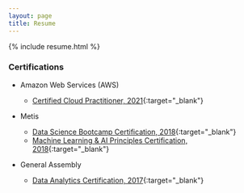 ```yaml
---
layout: page
title: Resume
---
```


{% include resume.html %}

### Certifications

* Amazon Web Services (AWS)
  * [Certified Cloud Practitioner, 2021](https://s3.us-east-2.amazonaws.com/cyaris.github.io/pdf/certifications/aws_certified_cloud_practitioner_certification.pdf){:target="_blank"}

* Metis
  * [Data Science Bootcamp Certification, 2018](https://s3.us-east-2.amazonaws.com/cyaris.github.io/pdf/certifications/metis_data_science_certification.pdf){:target="_blank"}
  * [Machine Learning & AI Principles Certification, 2018](https://s3.us-east-2.amazonaws.com/cyaris.github.io/pdf/certifications/metis_machine_learning_ai_certification.pdf){:target="_blank"}

* General Assembly
  * [Data Analytics Certification, 2017](https://s3.us-east-2.amazonaws.com/cyaris.github.io/pdf/certifications/general_assembly_data_analytics_certification.pdf){:target="_blank"}
